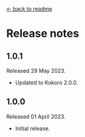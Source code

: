 [← back to readme](README.md)

# Release notes

## 1.0.1
Released 29 May 2023.

* Updated to Kokoro 2.0.0.

## 1.0.0
Released 01 April 2023.

* Initial release.